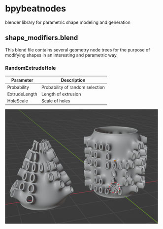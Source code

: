 # bpybeatnodes
blender library for parametric shape modeling and generation



## shape_modifiers.blend

This blend file contains several geometry node trees for the purpose of modifying shapes in an interesting and parametric way. 

### RandomExtrudeHole



| Parameter | Description |
| ----------- | ----------- |
| Probability | Probability of random selection |
| ExtrudeLength | Length of extrusion |
| HoleScale | Scale of holes |

![RandomExtrudeHole](images/random_extrude_hole.png)
